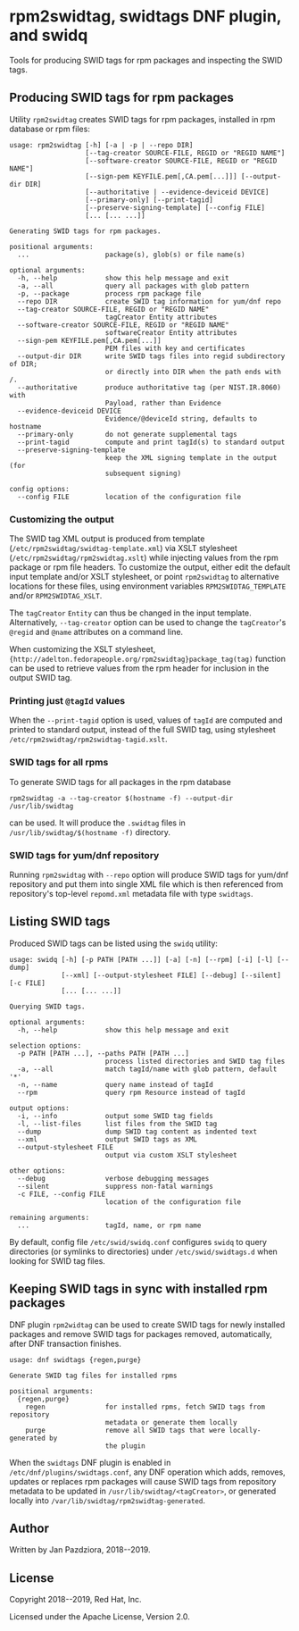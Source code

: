 # rpm2swidtag, swidtags DNF plugin, and swidq

Tools for producing SWID tags for rpm packages and inspecting the SWID tags.

## Producing SWID tags for rpm packages

Utility `rpm2swidtag` creates SWID tags for rpm packages, installed in
rpm database or rpm files:

```
usage: rpm2swidtag [-h] [-a | -p | --repo DIR]
                   [--tag-creator SOURCE-FILE, REGID or "REGID NAME"]
                   [--software-creator SOURCE-FILE, REGID or "REGID NAME"]
                   [--sign-pem KEYFILE.pem[,CA.pem[...]]] [--output-dir DIR]
                   [--authoritative | --evidence-deviceid DEVICE]
                   [--primary-only] [--print-tagid]
                   [--preserve-signing-template] [--config FILE]
                   [... [... ...]]

Generating SWID tags for rpm packages.

positional arguments:
  ...                   package(s), glob(s) or file name(s)

optional arguments:
  -h, --help            show this help message and exit
  -a, --all             query all packages with glob pattern
  -p, --package         process rpm package file
  --repo DIR            create SWID tag information for yum/dnf repo
  --tag-creator SOURCE-FILE, REGID or "REGID NAME"
                        tagCreator Entity attributes
  --software-creator SOURCE-FILE, REGID or "REGID NAME"
                        softwareCreator Entity attributes
  --sign-pem KEYFILE.pem[,CA.pem[...]]
                        PEM files with key and certificates
  --output-dir DIR      write SWID tags files into regid subdirectory of DIR;
                        or directly into DIR when the path ends with /.
  --authoritative       produce authoritative tag (per NIST.IR.8060) with
                        Payload, rather than Evidence
  --evidence-deviceid DEVICE
                        Evidence/@deviceId string, defaults to hostname
  --primary-only        do not generate supplemental tags
  --print-tagid         compute and print tagId(s) to standard output
  --preserve-signing-template
                        keep the XML signing template in the output (for
                        subsequent signing)

config options:
  --config FILE         location of the configuration file
```

### Customizing the output

The SWID tag XML output is produced from template
(`/etc/rpm2swidtag/swidtag-template.xml`) via XSLT stylesheet
(`/etc/rpm2swidtag/rpm2swidtag.xslt`) while injecting values from
the rpm package or rpm file headers.
To customize the output, either edit the default input template and/or
XSLT stylesheet, or point `rpm2swidtag` to alternative locations
for these files, using environment variables `RPM2SWIDTAG_TEMPLATE`
and/or `RPM2SWIDTAG_XSLT`.

The `tagCreator` `Entity` can thus be changed in the input template.
Alternatively, `--tag-creator` option can be used to change the
`tagCreator`'s `@regid` and `@name` attributes on a command line.

When customizing the XSLT stylesheet,
`{http://adelton.fedorapeople.org/rpm2swidtag}package_tag(tag)`
function can be used to retrieve values from the rpm header for
inclusion in the output SWID tag.

### Printing just `@tagId` values

When the `--print-tagid` option is used, values of `tagId` are
computed and printed to standard output, instead of the full
SWID tag, using stylesheet `/etc/rpm2swidtag/rpm2swidtag-tagid.xslt`.

### SWID tags for all rpms

To generate SWID tags for all packages in the rpm database

```
rpm2swidtag -a --tag-creator $(hostname -f) --output-dir /usr/lib/swidtag
```

can be used. It will produce the `.swidtag` files in
`/usr/lib/swidtag/$(hostname -f)` directory.

### SWID tags for yum/dnf repository

Running `rpm2swidtag` with `--repo` option will produce SWID tags
for yum/dnf repository and put them into single XML file which
is then referenced from repository's top-level `repomd.xml` metadata
file with type `swidtags`.

## Listing SWID tags

Produced SWID tags can be listed using the `swidq` utility:

```
usage: swidq [-h] [-p PATH [PATH ...]] [-a] [-n] [--rpm] [-i] [-l] [--dump]
             [--xml] [--output-stylesheet FILE] [--debug] [--silent] [-c FILE]
             [... [... ...]]

Querying SWID tags.

optional arguments:
  -h, --help            show this help message and exit

selection options:
  -p PATH [PATH ...], --paths PATH [PATH ...]
                        process listed directories and SWID tag files
  -a, --all             match tagId/name with glob pattern, default '*'
  -n, --name            query name instead of tagId
  --rpm                 query rpm Resource instead of tagId

output options:
  -i, --info            output some SWID tag fields
  -l, --list-files      list files from the SWID tag
  --dump                dump SWID tag content as indented text
  --xml                 output SWID tags as XML
  --output-stylesheet FILE
                        output via custom XSLT stylesheet

other options:
  --debug               verbose debugging messages
  --silent              suppress non-fatal warnings
  -c FILE, --config FILE
                        location of the configuration file

remaining arguments:
  ...                   tagId, name, or rpm name
```

By default, config file `/etc/swid/swidq.conf` configures `swidq` to
query directories (or symlinks to directories) under `/etc/swid/swidtags.d`
when looking for SWID tag files.

## Keeping SWID tags in sync with installed rpm packages

DNF plugin `rpm2widtag` can be used to create SWID tags for newly
installed packages and remove SWID tags for packages removed,
automatically, after DNF transaction finishes.

```
usage: dnf swidtags {regen,purge}

Generate SWID tag files for installed rpms

positional arguments:
  {regen,purge}
    regen               for installed rpms, fetch SWID tags from repository
                        metadata or generate them locally
    purge               remove all SWID tags that were locally-generated by
                        the plugin

```

When the `swidtags` DNF plugin is enabled in
`/etc/dnf/plugins/swidtags.conf`, any DNF operation which adds, removes,
updates or replaces rpm packages will cause SWID tags from repository
metadata to be updated in `/usr/lib/swidtag/<tagCreator>`, or generated
locally into `/var/lib/swidtag/rpm2swidtag-generated`.

## Author

Written by Jan Pazdziora, 2018--2019.

## License

Copyright 2018--2019, Red Hat, Inc.

Licensed under the Apache License, Version 2.0.

